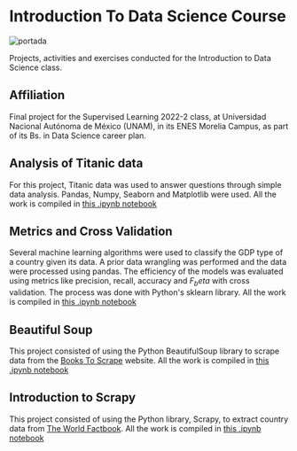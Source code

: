 # Introduction To Data Science Course
![portada](https://user-images.githubusercontent.com/69726163/182280643-6e9d35a3-90ef-4730-b5ac-2553e848c0a8.png)

Projects, activities and exercises conducted for the Introduction to Data Science class.

## Affiliation
Final project for the Supervised Learning 2022-2 class, at Universidad Nacional Autónoma de México (UNAM), in its ENES Morelia Campus, as part of its Bs. in Data Science career plan. 

## Analysis of Titanic data
For this project, Titanic data was used to answer questions through simple data analysis. Pandas, Numpy, Seaborn and Matplotlib were used. All the work is compiled in [this .ipynb notebook](https://github.com/LuisDHuante/Introduction-To-Data-Science-Course/blob/main/Proyecto1_Titanic.ipynb)


## Metrics and Cross Validation
Several machine learning algorithms were used to classify the GDP type of a country given its data. A prior data wrangling was performed and the data were processed using pandas. The efficiency of the models was evaluated using metrics like precision, recall, accuracy and $F_beta$ with cross validation. The process was done with Python's sklearn library.  All the work is compiled in [this .ipynb notebook](https://github.com/LuisDHuante/Introduction-To-Data-Science-Course/blob/main/Proyecto2_ValidacionCruzadaMetricas_LDHG.ipynb)


## Beautiful Soup
This project consisted of using the Python BeautifulSoup library to scrape data from the [Books To Scrape](https://books.toscrape.com/) website. All the work is compiled in [this .ipynb notebook](https://github.com/LuisDHuante/Introduction-To-Data-Science-Course/blob/main/Proyecto3_WebScraping_LDHG2.ipynb)

## Introduction to Scrapy
This project consisted of using the Python library, Scrapy, to extract country data from [The World Factbook](https://www.cia.gov/the-world-factbook/countries/). All the work is compiled in [this .ipynb notebook](https://github.com/LuisDHuante/Introduction-To-Data-Science-Course/blob/main/Proyecto3_WebScraping_LDHG2.ipynb)

